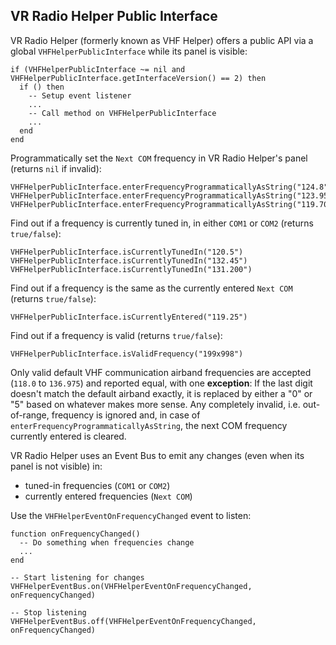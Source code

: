 ## VR Radio Helper Public Interface
VR Radio Helper (formerly known as VHF Helper) offers a public API via a global `VHFHelperPublicInterface` while its panel is visible:
```text
if (VHFHelperPublicInterface ~= nil and VHFHelperPublicInterface.getInterfaceVersion() == 2) then
  if () then
    -- Setup event listener
    ...
    -- Call method on VHFHelperPublicInterface
    ...	
  end
end
```

Programmatically set the `Next COM` frequency in VR Radio Helper's panel (returns `nil` if invalid):
```text
VHFHelperPublicInterface.enterFrequencyProgrammaticallyAsString("124.8")
VHFHelperPublicInterface.enterFrequencyProgrammaticallyAsString("123.950")
VHFHelperPublicInterface.enterFrequencyProgrammaticallyAsString("119.70")
```

Find out if a frequency is currently tuned in, in either `COM1` or `COM2` (returns `true/false`):
```text
VHFHelperPublicInterface.isCurrentlyTunedIn("120.5")
VHFHelperPublicInterface.isCurrentlyTunedIn("132.45")
VHFHelperPublicInterface.isCurrentlyTunedIn("131.200")
```

Find out if a frequency is the same as the currently entered `Next COM` (returns `true/false`):
```text
VHFHelperPublicInterface.isCurrentlyEntered("119.25")
```

Find out if a frequency is valid (returns `true/false`):
```text
VHFHelperPublicInterface.isValidFrequency("199x998")
```

Only valid default VHF communication airband frequencies are accepted (`118.0` to `136.975`) and reported equal, with one **exception**: If the last digit doesn't match the default airband exactly, it is replaced by either a "0" or "5" based on whatever makes more sense. Any completely invalid, i.e. out-of-range, frequency is ignored and, in case of `enterFrequencyProgrammaticallyAsString`, the next COM frequency currently entered is cleared.

VR Radio Helper uses an Event Bus to emit any changes (even when its panel is not visible) in:
* tuned-in frequencies (`COM1` or `COM2`)
* currently entered frequencies (`Next COM`)

Use the `VHFHelperEventOnFrequencyChanged` event to listen:
```text
function onFrequencyChanged()
  -- Do something when frequencies change
  ...
end

-- Start listening for changes
VHFHelperEventBus.on(VHFHelperEventOnFrequencyChanged, onFrequencyChanged)

-- Stop listening
VHFHelperEventBus.off(VHFHelperEventOnFrequencyChanged, onFrequencyChanged)
```
